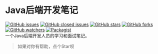 # Java后端开发笔记
[![GitHub issues](https://img.shields.io/github/issues/nekolr/java-notes.svg?style=flat-square&longCache=true)](https://github.com/nekolr/java-notes/issues) [![GitHub closed issues](https://img.shields.io/github/issues-closed/nekolr/java-notes.svg?style=flat-square)](https://github.com/nekolr/java-notes/issues?utf8=%E2%9C%93&q=is%3Aissue+is%3Aclosed+) [![GitHub stars](https://img.shields.io/github/stars/nekolr/java-notes.svg?style=flat-square&label=Stars&longCache=true)](https://github.com/nekolr/java-notes) [![GitHub forks](https://img.shields.io/github/forks/nekolr/java-notes.svg?style=flat-square&label=Fork&longCache=true)](https://github.com/nekolr/java-notes) [![GitHub watchers](https://img.shields.io/github/watchers/nekolr/java-notes.svg?style=flat-square&label=Watch&longCache=true)](https://github.com/nekolr/java-notes) [![Packagist](https://img.shields.io/packagist/l/doctrine/orm.svg?style=flat-square&longCache=true)](https://github.com/nekolr/java-notes/blob/master/LICENSE)  
一个Java后端开发人员的学习和面试笔记。  
> 如果对你有帮助，点个Star呗
